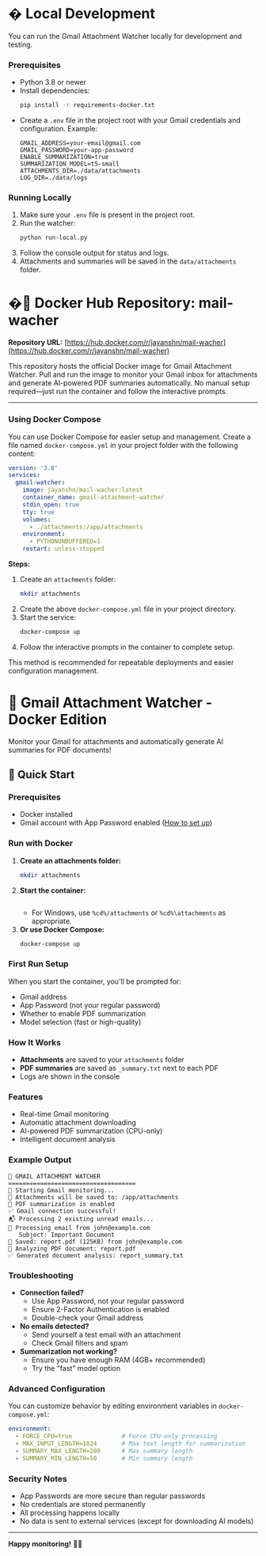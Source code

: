 # �️ Local Development

You can run the Gmail Attachment Watcher locally for development and testing.

### Prerequisites

- Python 3.8 or newer
- Install dependencies:
  ```sh
  pip install -r requirements-docker.txt
  ```
- Create a `.env` file in the project root with your Gmail credentials and configuration. Example:
  ```env
  GMAIL_ADDRESS=your-email@gmail.com
  GMAIL_PASSWORD=your-app-password
  ENABLE_SUMMARIZATION=true
  SUMMARIZATION_MODEL=t5-small
  ATTACHMENTS_DIR=./data/attachments
  LOG_DIR=./data/logs
  ```

### Running Locally

1. Make sure your `.env` file is present in the project root.
2. Run the watcher:
   ```sh
   python run-local.py
   ```
3. Follow the console output for status and logs.
4. Attachments and summaries will be saved in the `data/attachments` folder.
# �🐳 Docker Hub Repository: mail-wacher

**Repository URL:** [https://hub.docker.com/r/jayanshn/mail-wacher](https://hub.docker.com/r/jayanshn/mail-wacher)

This repository hosts the official Docker image for Gmail Attachment Watcher. Pull and run the image to monitor your Gmail inbox for attachments and generate AI-powered PDF summaries automatically. No manual setup required—just run the container and follow the interactive prompts.

---
### Using Docker Compose

You can use Docker Compose for easier setup and management. Create a file named `docker-compose.yml` in your project folder with the following content:

```yaml
version: '3.8'
services:
  gmail-watcher:
    image: jayanshn/mail-wacher:latest
    container_name: gmail-attachment-watcher
    stdin_open: true
    tty: true
    volumes:
      - ./attachments:/app/attachments
    environment:
      - PYTHONUNBUFFERED=1
    restart: unless-stopped
```

**Steps:**
1. Create an `attachments` folder:
   ```sh
   mkdir attachments
   ```
2. Create the above `docker-compose.yml` file in your project directory.
3. Start the service:
   ```sh
   docker-compose up
   ```
4. Follow the interactive prompts in the container to complete setup.

This method is recommended for repeatable deployments and easier configuration management.

# 📧 Gmail Attachment Watcher - Docker Edition

Monitor your Gmail for attachments and automatically generate AI summaries for PDF documents!

## 🚀 Quick Start

### Prerequisites
- Docker installed
- Gmail account with App Password enabled ([How to set up](https://myaccount.google.com/security))

### Run with Docker

1. **Create an attachments folder:**
   ```sh
   mkdir attachments
   ```
2. **Start the container:**
   ```sh
   ```
   - For Windows, use `%cd%/attachments` or `%cd%\attachments` as appropriate.
3. **Or use Docker Compose:**
   ```sh
   docker-compose up
   ```

### First Run Setup

When you start the container, you'll be prompted for:
- Gmail address
- App Password (not your regular password)
- Whether to enable PDF summarization
- Model selection (fast or high-quality)

### How It Works

- **Attachments** are saved to your `attachments` folder
- **PDF summaries** are saved as `_summary.txt` next to each PDF
- Logs are shown in the console

### Features

- Real-time Gmail monitoring
- Automatic attachment downloading
- AI-powered PDF summarization (CPU-only)
- Intelligent document analysis

### Example Output

```
📧 GMAIL ATTACHMENT WATCHER
====================================
📧 Starting Gmail monitoring...
📁 Attachments will be saved to: /app/attachments
📄 PDF summarization is enabled
✅ Gmail connection successful!
📬 Processing 2 existing unread emails...
📧 Processing email from john@example.com
   Subject: Important Document
📎 Saved: report.pdf (125KB) from john@example.com
📄 Analyzing PDF document: report.pdf
✅ Generated document analysis: report_summary.txt
```

### Troubleshooting

- **Connection failed?**
  - Use App Password, not your regular password
  - Ensure 2-Factor Authentication is enabled
  - Double-check your Gmail address
- **No emails detected?**
  - Send yourself a test email with an attachment
  - Check Gmail filters and spam
- **Summarization not working?**
  - Ensure you have enough RAM (4GB+ recommended)
  - Try the "fast" model option

### Advanced Configuration

You can customize behavior by editing environment variables in `docker-compose.yml`:

```yaml
environment:
  - FORCE_CPU=true              # Force CPU-only processing
  - MAX_INPUT_LENGTH=1024       # Max text length for summarization
  - SUMMARY_MAX_LENGTH=200      # Max summary length
  - SUMMARY_MIN_LENGTH=50       # Min summary length
```

### Security Notes

- App Passwords are more secure than regular passwords
- No credentials are stored permanently
- All processing happens locally
- No data is sent to external services (except for downloading AI models)

---

**Happy monitoring!** 📧✨

